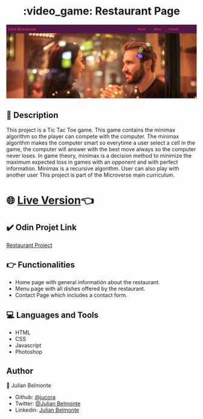<h1 align="center">:video_game: Restaurant Page</h1>

<p align="center">
  <img src="src/images/restaurant.png">
</p>

## :pencil: Description

This project is a Tic Tac Toe game. This game contains the minimax algorithm so the player can compete with the computer. The minimax algorithm makes the computer smart so everytime a user select a cell in the game, the computer will answer with the best move always so the computer never loses. In game theory, minimax is a decision method to minimize the maximum expected loss in games with an opponent and with perfect information. Minimax is a recursive algorithm. User can also play with another user This project is part of the Microverse main curriculum.

# :globe_with_meridians: [Live Version](https://jucora.github.io/tic-tac-toe-Javascript/):point_left:

## :heavy_check_mark: Odin Projet Link

[Restaurant Project](https://www.theodinproject.com/courses/javascript/lessons/restaurant-page)

## :point_right: Functionalities

- Home page with general informatión about the restaurant.
- Menu page with all dishes offered by the restaurant.
- Contact Page which includes a contact form.

## :computer: Languages and Tools

- HTML
- CSS
- Javascript
- Photoshop

## Author

:man: Julian Belmonte

- Github: [@jucora](https://github.com/jucora)
- Twitter: [@Julian Belmonte](twitter.com/JulianBelmonte)
- Linkedin: [Julian Belmonte](linkedin.com/in/julianbel)
